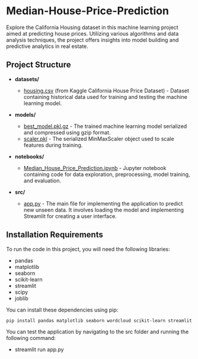 # Median-House-Price-Prediction
Explore the California Housing dataset in this machine learning project aimed at predicting house prices. Utilizing various algorithms and data analysis techniques, the project offers insights into model building and predictive analytics in real estate.

## Project Structure

- **datasets/**
  - [housing.csv](https://www.kaggle.com/datasets/camnugent/california-housing-prices) (from Kaggle California House Price Dataset) - Dataset containing historical data used for training and testing the machine learning model.

- **models/**
  - [best_model.pkl.gz](models/best_model.pkl.gz) - The trained machine learning model serialized and compressed using gzip format.
  - [scaler.pkl](models/scaler.pkl) - The serialized MinMaxScaler object used to scale features during training.

- **notebooks/**
  - [Median_House_Price_Prediction.ipynb](notebooks/Median_House_Price_Prediction.ipynb) - Jupyter notebook containing code for data exploration, preprocessing, model training, and evaluation.

- **src/**
  - [app.py](src/app.py) - The main file for implementing the application to predict new unseen data. It involves loading the model and implementing Streamlit for creating a user interface.

## Installation Requirements

To run the code in this project, you will need the following libraries:

- pandas
- matplotlib
- seaborn
- scikit-learn
- streamlit
- scipy
- joblib

You can install these dependencies using pip:

```bash
pip install pandas matplotlib seaborn wordcloud scikit-learn streamlit scipy joblib
````

You can test the application by navigating to the src folder and running the following command:
- streamlit run app.py
